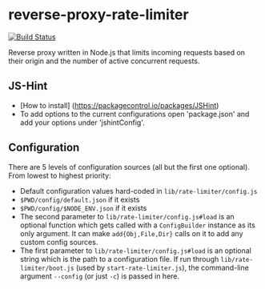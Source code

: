 # reverse-proxy-rate-limiter

[![Build Status](https://magnum.travis-ci.com/prezi/reverse-proxy-rate-limiter.svg?token=C6T3YoEYndcatuyXax7y&branch=master)](https://magnum.travis-ci.com/prezi/reverse-proxy-rate-limiter)

Reverse proxy written in Node.js that limits incoming requests based on their origin and the number of active concurrent requests.

## JS-Hint
* [How to install] (https://packagecontrol.io/packages/JSHint)
* To add options to the current configurations open 'package.json' and add your options under 'jshintConfig'. 

## Configuration

There are 5 levels of configuration sources (all but the first one optional). From lowest to highest priority:

 * Default configuration values hard-coded in `lib/rate-limiter/config.js`
 * `$PWD/config/default.json` if it exists
 * `$PWD/config/$NODE_ENV.json` if it exists
 * The second parameter to `lib/rate-limiter/config.js#load` is an optional function which gets called with
   a `ConfigBuilder` instance as its only argument. It can make `add{Obj,File,Dir}` calls on it to add
   any custom config sources.
 * The first parameter to `lib/rate-limiter/config.js#load` is an optional string which is the path to
   a configuration file. If run through `lib/rate-limiter/boot.js` (used by `start-rate-limiter.js`), the
   command-line argument `--config` (or just `-c`) is passed in here.
